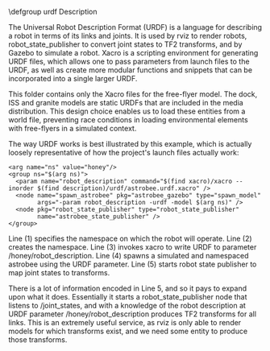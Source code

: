 \defgroup urdf Description

The Universal Robot Description Format (URDF) is a language for describing a robot in terms of its links and joints. It is used by rviz to render robots, robot_state_publisher to convert joint states to TF2 transforms, and by Gazebo to simulate a robot. Xacro is a scripting environment for generating URDF files, which allows one to pass parameters from launch files to the URDF, as well as create more modular functions and snippets that can be incorporated into a single larger URDF.

This folder contains only the Xacro files for the free-flyer model. The dock, ISS and granite models are static URDFs that are included in the media distribution. This design choice enables us to load these entities from a world file, preventing race conditions in loading environmental elements with free-flyers in a simulated context.

The way URDF works is best illustrated by this example, which is actually loosely representative of how the project's launch files actually work:

    <arg name="ns" value="honey"/>
    <group ns="$(arg ns)">
      <param name="robot_description" command="$(find xacro)/xacro --inorder $(find description)/urdf/astrobee.urdf.xacro" />
      <node name="spawn_astrobee" pkg="astrobee_gazebo" type="spawn_model"
            args="-param robot_description -urdf -model $(arg ns)" />
      <node pkg="robot_state_publisher" type="robot_state_publisher"
            name="astrobee_state_publisher" />
    </group>

Line (1) specifies the namespace on which the robot will operate.
Line (2) creates the namespace.
Line (3) invokes xacro to write URDF to parameter /honey/robot_description.
Line (4) spawns a simulated and namespaced astrobee using the URDF parameter.
Line (5) starts robot state publisher to map joint states to transforms.

There is a lot of information encoded in Line 5, and so it pays to expand upon what it does. Essentially it starts a robot_state_publisher node that listens to /joint_states, and with a knowledge of the robot description at URDF parameter /honey/robot_description produces TF2 transforms for all links. This is an extremely useful service, as rviz is only able to render models for which transforms exist, and we need some entity to produce those transforms.
